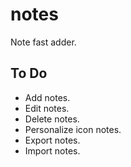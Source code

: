 # notes

Note fast adder.

## To Do

- Add notes.
- Edit notes.
- Delete notes.
- Personalize icon notes.
- Export notes.
- Import notes.